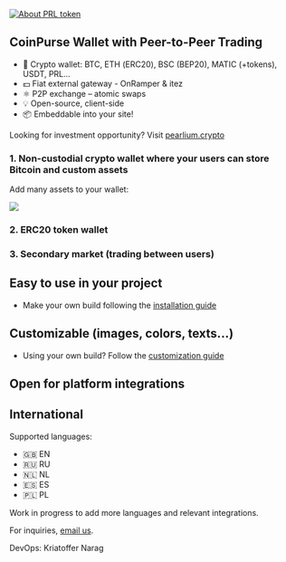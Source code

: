 [![About PRL token](https://img.shields.io/badge/ERC20-PRL-orange)](https://gateway.pinata.cloud/ipfs/QmcSF5sDGnhrewVgdU4AEfoGaSSrP9yC1eA7v1NM4E8qXG)
   
## CoinPurse Wallet with Peer-to-Peer Trading
         
- 👛 Crypto wallet: BTC, ETН (ERC20), BSC (BEP20), MATIC (+tokens), USDT, PRL...
- 💵 Fiat external gateway - OnRamper & itez
- ⚛️ P2P exchange – atomic swaps
- 💡 Open-source, client-side
- 📦 Embeddable into your site!

Looking for investment opportunity? Visit [pearlium.crypto](https://gateway.pinata.cloud/ipfs/QmcSF5sDGnhrewVgdU4AEfoGaSSrP9yC1eA7v1NM4E8qXG)

### 1. Non-custodial crypto wallet where your users can store Bitcoin and custom assets

Add many assets to your wallet:

<img src="https://wallet.wpmix.net/codecanyon_description_3.jpg">

### 2. ERC20 token wallet

### 3. Secondary market (trading between users)

## Easy to use in your project

- Make your own build following the [installation guide](/docs/INSTALLATION.md)


## Customizable (images, colors, texts...)

- Using your own build? Follow the [customization guide](/docs/CUSTOMIZATION.md)


## Open for platform integrations


## International

Supported languages:

- 🇬🇧 EN
- 🇷🇺 RU
- 🇳🇱 NL
- 🇪🇸 ES
- 🇵🇱 PL

Work in progress to add more languages and relevant integrations.


For inquiries, [email us](mailto:cryptoservice@pearlium.online).


DevOps: Kriatoffer Narag

